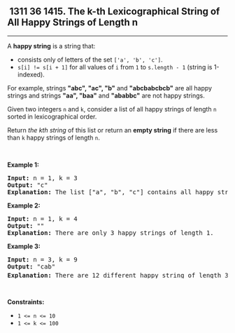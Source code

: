 <h2> 1311 36
1415. The k-th Lexicographical String of All Happy Strings of Length n</h2><hr><div><p>A <strong>happy string</strong> is a string that:</p>

<ul>
	<li>consists only of letters of the set <code>['a', 'b', 'c']</code>.</li>
	<li><code>s[i] != s[i + 1]</code> for all values of <code>i</code> from <code>1</code> to <code>s.length - 1</code> (string is 1-indexed).</li>
</ul>

<p>For example, strings <strong>"abc", "ac", "b"</strong> and <strong>"abcbabcbcb"</strong> are all happy strings and strings <strong>"aa", "baa"</strong> and <strong>"ababbc"</strong> are not happy strings.</p>

<p>Given two integers <code>n</code> and <code>k</code>, consider a list of all happy strings of length <code>n</code> sorted in lexicographical order.</p>

<p>Return <em>the kth string</em> of this list or return an <strong>empty string</strong> if there are less than <code>k</code> happy strings of length <code>n</code>.</p>

<p>&nbsp;</p>
<p><strong class="example">Example 1:</strong></p>

<pre><strong>Input:</strong> n = 1, k = 3
<strong>Output:</strong> "c"
<strong>Explanation:</strong> The list ["a", "b", "c"] contains all happy strings of length 1. The third string is "c".
</pre>

<p><strong class="example">Example 2:</strong></p>

<pre><strong>Input:</strong> n = 1, k = 4
<strong>Output:</strong> ""
<strong>Explanation:</strong> There are only 3 happy strings of length 1.
</pre>

<p><strong class="example">Example 3:</strong></p>

<pre><strong>Input:</strong> n = 3, k = 9
<strong>Output:</strong> "cab"
<strong>Explanation:</strong> There are 12 different happy string of length 3 ["aba", "abc", "aca", "acb", "bab", "bac", "bca", "bcb", "cab", "cac", "cba", "cbc"]. You will find the 9<sup>th</sup> string = "cab"
</pre>

<p>&nbsp;</p>
<p><strong>Constraints:</strong></p>

<ul>
	<li><code>1 &lt;= n &lt;= 10</code></li>
	<li><code>1 &lt;= k &lt;= 100</code></li>
</ul>
</div>